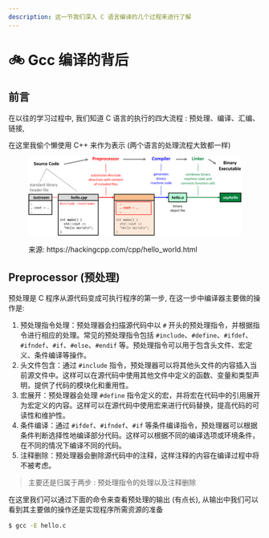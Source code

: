 ```yaml
---
description: 这一节我们深入 C 语言编译的几个过程来进行了解
---
```


# 🚲 Gcc 编译的背后

## 前言

在以往的学习过程中, 我们知道 C 语言的执行的四大流程 : 预处理、编译、汇编、链接,&#x20;

在这里我偷个懒使用 C++ 来作为表示 (两个语言的处理流程大致都一样)

<figure><img src="../.gitbook/assets/image.png" alt=""><figcaption><p>来源: https://hackingcpp.com/cpp/hello_world.html</p></figcaption></figure>

## Preprocessor (预处理)

预处理是 C 程序从源代码变成可执行程序的第一步, 在这一步中编译器主要做的操作是:

1. 预处理指令处理：预处理器会扫描源代码中以 `#` 开头的预处理指令，并根据指令进行相应的处理。常见的预处理指令包括 `#include`、`#define`、`#ifdef`、`#ifndef`、`#if`、`#else`、`#endif` 等。预处理指令可以用于包含头文件、宏定义、条件编译等操作。
2. 头文件包含：通过 `#include` 指令，预处理器可以将其他头文件的内容插入当前源文件中。这样可以在源代码中使用其他文件中定义的函数、变量和类型声明，提供了代码的模块化和重用性。
3. 宏展开：预处理器会处理 `#define` 指令定义的宏，并将宏在代码中的引用展开为宏定义的内容。这样可以在源代码中使用宏来进行代码替换，提高代码的可读性和维护性。
4. 条件编译：通过 `#ifdef`、`#ifndef`、`#if` 等条件编译指令，预处理器可以根据条件判断选择性地编译部分代码。这样可以根据不同的编译选项或环境条件，在不同的情况下编译不同的代码。
5. 注释删除：预处理器会删除源代码中的注释，这样注释的内容在编译过程中将不被考虑。

> 主要还是归属于两步 : 预处理指令的处理以及注释删除

在这里我们可以通过下面的命令来查看预处理的输出 (有点长), 从输出中我们可以看到其主要做的操作还是实现程序所需资源的准备

```sh
$ gcc -E hello.c
```


